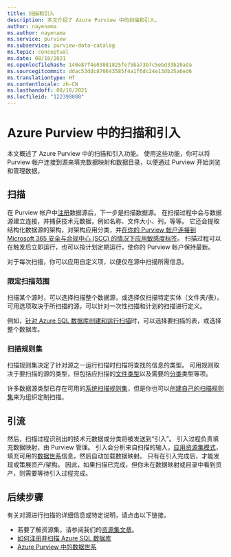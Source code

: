 ```yaml
---
title: 扫描和引入
description: 本文介绍了 Azure Purview 中的扫描和引入。
author: nayenama
ms.author: nayenama
ms.service: purview
ms.subservice: purview-data-catalog
ms.topic: conceptual
ms.date: 08/18/2021
ms.openlocfilehash: 140e87f4e03081825fe75ba73b7c5ebd33b20ada
ms.sourcegitcommit: ddac53ddc870643585f4a1f6dc24e13db25a6ed6
ms.translationtype: HT
ms.contentlocale: zh-CN
ms.lasthandoff: 08/18/2021
ms.locfileid: "122398008"
---
```

# <a name="scans-and-ingestion-in-azure-purview"></a>Azure Purview 中的扫描和引入

本文概述了 Azure Purview 中的扫描和引入功能。 使用这些功能，你可以将 Purview 帐户连接到源来填充数据映射和数据目录，以便通过 Purview 开始浏览和管理数据。

## <a name="scanning"></a>扫描

在 Purview 帐户中[注册](manage-data-sources.md)数据源后，下一步是扫描数据源。 在扫描过程中会与数据源建立连接，并捕获技术元数据，例如名称、文件大小、列，等等。 它还会提取结构化数据源的架构，对架构应用分类，并[在你的 Purview 帐户连接到 Microsoft 365 安全与合规中心 (SCC) 的情况下应用敏感度标签](create-sensitivity-label.md)。 扫描过程可以在触发后立即运行，也可以按计划定期运行，使你的 Purview 帐户保持最新。

对于每次扫描，你可以应用自定义项，以便仅在源中扫描所需信息。

### <a name="scope-your-scan"></a>限定扫描范围

扫描某个源时，可以选择扫描整个数据源，或选择仅扫描特定实体（文件夹/表）。 可用选项取决于所扫描的源，可以针对一次性扫描和计划的扫描进行定义。

例如，[针对 Azure SQL 数据库创建和运行扫描](register-scan-azure-sql-database.md#creating-and-running-a-scan)时，可以选择要扫描的表，或选择整个数据库。

### <a name="scan-rule-set"></a>扫描规则集

扫描规则集决定了针对源之一运行扫描时扫描将查找的信息的类型。 可用规则取决于要扫描的源的类型，但包括应扫描的[文件类型](sources-and-scans.md#file-types-supported-for-scanning)以及需要的[分类](supported-classifications.md)类型等项。

许多数据源类型已存在可用的[系统扫描规则集](create-a-scan-rule-set.md#system-scan-rule-sets)，但是你也可以[创建自己的扫描规则集](create-a-scan-rule-set.md)来为组织定制扫描。

## <a name="ingestion"></a>引流

然后，扫描过程识别出的技术元数据或分类将被发送到“引入”。 引入过程负责填充数据映射，由 Purview 管理。  引入会分析来自扫描的输入，[应用资源集模式](concept-resource-sets.md#how-azure-purview-detects-resource-sets)，填充可用的[数据世系](concept-data-lineage.md)信息，然后自动加载数据映射。 只有在引入完成后，才能发现或策展资产/架构。 因此，如果扫描已完成，但你未在数据映射或目录中看到资产，则需要等待引入过程完成。

## <a name="next-steps"></a>后续步骤

有关对源进行扫描的详细信息或特定说明，请点击以下链接。

* 若要了解资源集，请参阅我们的[资源集文章](concept-resource-sets.md)。
* [如何注册并扫描 Azure SQL 数据库](register-scan-azure-sql-database.md#creating-and-running-a-scan)
* [Azure Purview 中的数据世系](catalog-lineage-user-guide.md)
